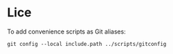 # Lice

To add convenience scripts as Git aliases:

```shell
git config --local include.path ../scripts/gitconfig
```
